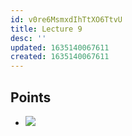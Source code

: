 ```yaml
---
id: v0re6MsmxdIhTtXO6TtvU
title: Lecture 9
desc: ''
updated: 1635140067611
created: 1635140067611
---
```




## Points
* ![](/assets/images/2021-10-25-11-39-22.png)
